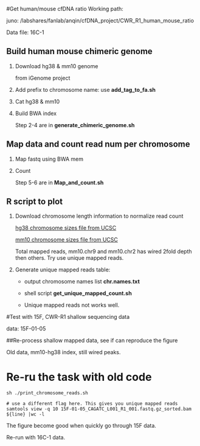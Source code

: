 #Get human/mouse cfDNA ratio
Working path: 

juno: /labshares/fanlab/anqin/cfDNA_project/CWR_R1_human_mouse_ratio

Data file: 16C-1

## Build human mouse chimeric genome

1. Download hg38 & mm10 genome
	
	from iGenome project
1. Add prefix to chromosome name: use **add\_tag\_to\_fa.sh**
1.  Cat hg38 & mm10 
1.  Build BWA index
	
	Step 2-4 are in **generate\_chimeric\_genome.sh** 

## Map data and count read num per chromosome
1. Map fastq using BWA mem
1. Count
	 	
	Step 5-6 are in **Map\_and\_count.sh**
	
## R script to plot

1. Download chromosome length information to normalize read count
	
	[hg38 chromosome sizes file from UCSC](https://genome.ucsc.edu/goldenPath/help/hg38.chrom.sizes)
	
	[mm10 chromosome sizes file from UCSC](http://hgdownload.cse.ucsc.edu/goldenPath/mm10/bigZips/mm10.chrom.sizes)
	
	Total mapped reads, mm10.chr9 and mm10.chr2 has wired 2fold depth then others. Try use unique mapped reads.
	
1. Generate unique mapped reads table:
	
	* output chromosome names list **chr.names.txt**
	* shell script **get\_unique\_mapped\_count.sh**

	* Unique mapped reads not works well.



#Test with 15F, CWR-R1 shallow sequencing data

data: 15F-01-05

##Re-process shallow mapped data, see if can reproduce the figure

Old data, mm10-hg38 index, still wired peaks.

# Re-ru the task with old code

```
sh ./print_chromosome_reads.sh
```
	
```
# use a different flag here. This gives you unique mapped reads
samtools view -q 10 15F-01-05_CAGATC_L001_R1_001.fastq.gz_sorted.bam ${line} |wc -l
```
The figure become good when quickly go through 15F data.

Re-run with 16C-1 data.